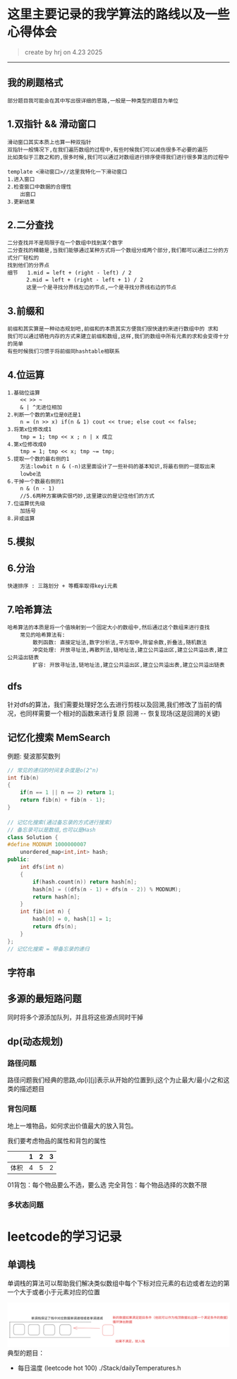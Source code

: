 # 这里主要记录的我学算法的路线以及一些心得体会

> create by hrj on 4.23 2025
---

## 我的刷题格式

    部分题目我可能会在其中写出很详细的思路,一般是一种类型的题目为单位

## 1.双指针 && 滑动窗口

    滑动窗口其实本质上也算一种双指针
    双指针一般情况下,在我们遍历数组的过程中,有些时候我们可以减伤很多不必要的遍历
    比如类似于三数之和的,很多时候,我们可以通过对数组进行排序使得我们进行很多算法的过程中

    template <滑动窗口>//这里我特化一下滑动窗口
    1.进入窗口
    2.检查窗口中数据的合理性
        出窗口
    3.更新结果

## 2.二分查找

    二分查找并不是局限于在一个数组中找到某个数字
    二分查找的精髓是,当我们能够通过某种方式将一个数组分成两个部分,我们都可以通过二分的方式分厂轻松的
    找到他们的分界点
    细节   1.mid = left + (right - left) / 2
          2.mid = left + (right - left + 1) / 2
          这里一个是寻找分界线左边的节点,一个是寻找分界线右边的节点

## 3.前缀和

    前缀和其实算是一种动态规划吧,前缀和的本质其实方便我们很快速的来进行数组中的 求和
    我们可以通过牺牲内存的方式来建立前缀和数组,这样,我们的数组中所有元素的求和会变得十分的简单
    有些时候我们习惯于将前缀同hashtable相联系

## 4.位运算

    1.基础位运算
        << >> ~
        & | ^无进位相加
    2.判断一个数的第x位是0还是1
        n = (n >> x) if(n & 1) cout << true; else cout << false;
    3.将第x位修改成1
        tmp = 1; tmp << x ; n | x 成立
    4.第x位修改成0
        tmp = 1; tmp << x; tmp ~= tmp;
    5.提取一个数的最右侧的1
        方法:lowbit n & (-n)这里面设计了一些补码的基本知识,将最右侧的一提取出来
        lowbe法
    6.干掉一个数最右侧的1
        n & (n - 1)
        //5.6两种方案确实很巧妙,这里建议的是记住他们的方式
    7.位运算优先级
        加括号
    8.异或运算

## 5.模拟

## 6.分治

    快速排序 : 三路划分 + 等概率取得keyi元素

## 7.哈希算法

    哈希算法的本质是将一个值映射到一个固定大小的数组中,然后通过这个数组来进行查找   
        常见的哈希算法有:
            散列函数: 直接定址法,数字分析法,平方取中,除留余数,折叠法,随机数法
            冲突处理: 开放寻址法,再散列法,链地址法,建立公共溢出区,建立公共溢出表,建立公共溢出链表
            扩容: 开放寻址法,链地址法,建立公共溢出区,建立公共溢出表,建立公共溢出链表

## dfs

针对dfs的算法，我们需要处理好怎么去进行剪枝以及回溯,我们修改了当前的情况，也同样需要一个相对的函数来进行复原
回溯 -- 恢复现场(这是回溯的关键)

## 记忆化搜索 MemSearch

例题: 斐波那契数列

```cpp
// 常见的递归的时间复杂度是o(2^n)
int fib(n)
{
    if(n == 1 || n == 2) return 1;
    return fib(n) + fib(n - 1);
}

// 记忆化搜索(通过备忘录的方式进行搜索)
// 备忘录可以是数组,也可以是Hash
class Solution {
#define MODNUM 1000000007
    unordered_map<int,int> hash;
public:
    int dfs(int n)
    {
        if(hash.count(n)) return hash[n];
        hash[n] = ((dfs(n - 1) + dfs(n - 2)) % MODNUM);
        return hash[n];
    }
    int fib(int n) {
        hash[0] = 0, hash[1] = 1;
        return dfs(n);
    }
};
// 记忆化搜索 = 带备忘录的递归
```

## 字符串

## 多源的最短路问题

同时将多个源添加队列，并且将这些源点同时干掉

## dp(动态规划)

### 路径问题

路径问题我们经典的思路,dp[i][j]表示从开始的位置到i,j这个为止最大/最小/之和这类的描述题目

### 背包问题

地上一堆物品，如何求出价值最大的放入背包。

我们要考虑物品的属性和背包的属性

||1|2|3|
|---|---|---|----|
|体积|4|5|2|

01背包：每个物品要么不选，要么选 
完全背包：每个物品选择的次数不限

### 多状态问题


# leetcode的学习记录


## 单调栈

单调栈的算法可以帮助我们解决类似数组中每个下标对应元素的右边或者左边的第一个大于或者小于元素对应的位置


![alt text](image.png)
典型的题目：

* 每日温度  (leetcode hot 100) ./Stack/dailyTemperatures.h

